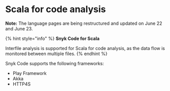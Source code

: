 # Scala for code analysis

**Note:** The language pages are being restructured and updated on June 22 and June 23.

{% hint style="info" %}
**Snyk Code for Scala**

Interfile analysis is supported for Scala for code analysis, as the data flow is monitored between multiple files.
{% endhint %}

Snyk Code supports the following frameworks:

* Play Framework
* Akka
* HTTP4S
